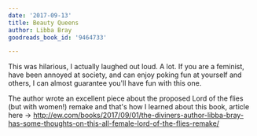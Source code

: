 ```yaml
---
date: '2017-09-13'
title: Beauty Queens
author: Libba Bray
goodreads_book_id: '9464733'

---
```

This was hilarious, I actually laughed out loud. A lot. If you are a feminist, have been annoyed at society, and can enjoy poking fun at yourself and others, I can almost guarantee you'll have fun with this one.

The author wrote an excellent piece about the proposed Lord of the flies (but with women!) remake and that's how I learned about this book, article here -> http://ew.com/books/2017/09/01/the-diviners-author-libba-bray-has-some-thoughts-on-this-all-female-lord-of-the-flies-remake/
